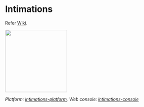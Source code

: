 # Intimations
Refer [Wiki](https://github.com/codingkapoor/intimations/wiki).

<p align="left">
  <img width="200" height="200" src="https://github.com/codingkapoor/intimations/blob/master/assets/logo.png">
</p>

*Platform: [intimations-platform](https://github.com/codingkapoor/intimations-platform),
Web console: [intimations-console](https://github.com/codingkapoor/intimations-console)*
